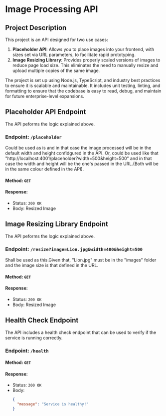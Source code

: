 # Image Processing API

## Project Description

This project is an API designed for two use cases:

1. **Placeholder API**: Allows you to place images into your frontend, with sizes set via URL parameters, to facilitate rapid prototyping.
2. **Image Resizing Library**: Provides properly scaled versions of images to reduce page load size. This eliminates the need to manually resize and upload multiple copies of the same image.

The project is set up using Node.js, TypeScript, and industry best practices to ensure it is scalable and maintainable. It includes unit testing, linting, and formatting to ensure that the codebase is easy to read, debug, and maintain for future enterprise-level expansions.

## Placeholder API Endpoint
The API peforms the logic explained above.

### Endpoint: `/placeholder`
Could be used as is and in that case the image processed will be in the default width and height confidgured in the API.
Or, could be used like that "http://localhost:4001/placeholder?width=500&height=500" and in that case the width and height will be the one's passed in the URL.(Both will be in the same colour defined in the API).

#### Method: `GET`

#### Response:

- Status: `200 OK`
- Body:
    Resized Image

## Image Resizing Library Endpoint
The API peforms the logic explained above.
### Endpoint: `/resize?image=Lion.jpg&width=400&height=500`
Shall be used as this.Given that, "Lion.jpg" must be in the "images" folder and the image size is that defined in the URL.

#### Method: `GET`

#### Response:

- Status: `200 OK`
- Body:
    Resized Image



## Health Check Endpoint

The API includes a health check endpoint that can be used to verify if the service is running correctly.

### Endpoint: `/health`

#### Method: `GET`

#### Response:

- Status: `200 OK`
- Body:
  ```json
  {
    "message": "Service is healthy!"
  }
